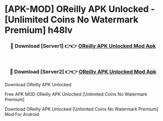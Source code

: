 # [APK-MOD] OReilly APK Unlocked - [Unlimited Coins No Watermark Premium] h48lv



<div align="center">
<h3>🔴 Download [Server1] 👉👉 <a href="https://momento.my/?title=OReilly_APK_Unlocked">OReilly APK Unlocked Mod Apk</a></h3><br>

<h3>🔴 Download [Server2] 👉👉 <a href="https://momento.my/?title=OReilly_APK_Unlocked">OReilly APK Unlocked Mod Apk</a></h3>
</div>



Download OReilly APK Unlocked 

Free APK MOD OReilly APK Unlocked [Unlimited Coins No Watermark Premium]

Download OReilly APK Unlocked [Unlimited Coins No Watermark Premium] Mod For Android
